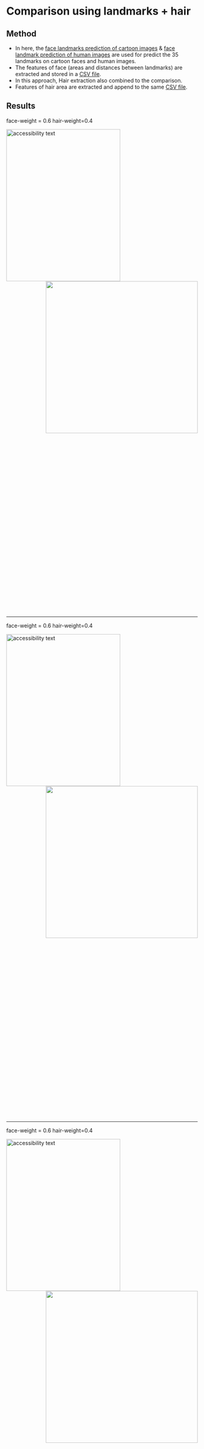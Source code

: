 # Comparison using landmarks + hair #

## Method ##
* In here, the [face landmarks prediction of cartoon images](https://github.com/PrasadM96/Doppelganger-Cartoon-CO425/tree/main/custom-dlib-lanmarks-predictor-cartoon-faces) & [face landmark prediction of human images](https://github.com/PrasadM96/Doppelganger-Cartoon-CO425/tree/main/custom-dlib-lanmarks-predictor-cartoon-faces) are used for predict the 35 landmarks on cartoon faces and human images.
* The features of face (areas and distances between landmarks) are extracted and stored in a [CSV file](https://github.com/PrasadM96/Doppelganger-Cartoon-CO425/blob/main/comparison_landmarks_and_hair/face/data7.csv).
* In this approach, Hair extraction also combined to the comparison.
* Features of hair area are extracted and append to the same [CSV file](https://github.com/PrasadM96/Doppelganger-Cartoon-CO425/blob/main/comparison_landmarks_and_hair/face/data7.csv).

## Results ##

<div style="height:1300">
 <p> face-weight = 0.6 hair-weight=0.4 </p>
<img src="https://github.com/PrasadM96/Doppelganger-Cartoon-CO425/blob/main/comparison_landmarks_and_hair/Results/Result1/Hiro_real2.jpg" width=300 height=400 alt="accessibility text">
 <span> <img align="right" src="https://github.com/PrasadM96/Doppelganger-Cartoon-CO425/blob/main/comparison_landmarks_and_hair/Results/Result1/hiro_result.png" height=400> </span>
</div>
<hr>
<div style="height:1300">
 <p> face-weight = 0.6 hair-weight=0.4 </p>
<img src="https://github.com/PrasadM96/Doppelganger-Cartoon-CO425/blob/main/comparison_landmarks_and_hair/Results/Result2/rapunzel_real5.jpg" width=300 height=400 alt="accessibility text">
 <span> <img align="right" src="https://github.com/PrasadM96/Doppelganger-Cartoon-CO425/blob/main/comparison_landmarks_and_hair/Results/Result2/Figure_1.png" height=400> </span>
</div>
<hr>

<div style="height:1300">
 <p> face-weight = 0.6 hair-weight=0.4 </p>
<img src="https://github.com/PrasadM96/Doppelganger-Cartoon-CO425/blob/main/comparison_landmarks_and_hair/Results/Result3/Prince_hans_real1.jpg" width=300 height=400 alt="accessibility text">
 <span> <img align="right" src="https://github.com/PrasadM96/Doppelganger-Cartoon-CO425/blob/main/comparison_landmarks_and_hair/Results/Result3/prince_hans.png" height=400> </span>
</div>
<hr>
<div style="height:1300">
 <p> face-weight = 0.8 hair-weight=0.2 </p>
<img src="https://github.com/PrasadM96/Doppelganger-Cartoon-CO425/blob/main/comparison_landmarks_and_hair/Results/Result10/alice.jpg" width=300 height=400 alt="accessibility text">
 <span> <img align="right" src="https://github.com/PrasadM96/Doppelganger-Cartoon-CO425/blob/main/comparison_landmarks_and_hair/Results/Result10/alice_match.png" height=400> </span>
</div>
<hr>
<div style="height:1300">
  <p> face-weight = 0.8 hair-weight=0.2 </p>
<img src="https://github.com/PrasadM96/Doppelganger-Cartoon-CO425/blob/main/comparison_landmarks_and_hair/Results/Result4/hiccup.jpg" width=300 height=400 alt="accessibility text">
 <span> <img align="right" src="https://github.com/PrasadM96/Doppelganger-Cartoon-CO425/blob/main/comparison_landmarks_and_hair/Results/Result4/hiccup_match.png" height=400> </span>
</div>
<hr>
<div style="height:1300">
  <p> face-weight = 0.8 hair-weight=0.2 </p>
<img src="https://github.com/PrasadM96/Doppelganger-Cartoon-CO425/blob/main/comparison_landmarks_and_hair/Results/Result5/eric.jpg" width=300 height=400 alt="accessibility text">
 <span> <img align="right" src="https://github.com/PrasadM96/Doppelganger-Cartoon-CO425/blob/main/comparison_landmarks_and_hair/Results/Result5/eric_match.png" height=400> </span>
</div>
<hr>
<div style="height:1300">
  <p> face-weight = 0.8 hair-weight=0.2 </p>
<img src="https://github.com/PrasadM96/Doppelganger-Cartoon-CO425/blob/main/comparison_landmarks_and_hair/Results/Result6/slivermist.jpg" width=300 height=400 alt="accessibility text">
 <span> <img align="right" src="https://github.com/PrasadM96/Doppelganger-Cartoon-CO425/blob/main/comparison_landmarks_and_hair/Results/Result6/slivermist_match.png" height=400> </span>
</div>
<hr>
<div style="height:1300">
  <p> face-weight = 0.8 hair-weight=0.2 </p>
<img src="https://github.com/PrasadM96/Doppelganger-Cartoon-CO425/blob/main/comparison_landmarks_and_hair/Results/Result7/jackfrost_2.jpg" width=300 height=400 alt="accessibility text">
 <span> <img align="right" src="https://github.com/PrasadM96/Doppelganger-Cartoon-CO425/blob/main/comparison_landmarks_and_hair/Results/Result7/jackfrost_2_match.png" height=400> </span>
</div>
<hr>
<div style="height:1300">
   <p> face-weight = 0.8 hair-weight=0.2 </p>
<img src="https://github.com/PrasadM96/Doppelganger-Cartoon-CO425/blob/main/comparison_landmarks_and_hair/Results/Result8/rapunzel.jpg" width=300 height=400 alt="accessibility text">
 <span> <img align="right" src="https://github.com/PrasadM96/Doppelganger-Cartoon-CO425/blob/main/comparison_landmarks_and_hair/Results/Result8/rapunzel_match.png" height=400> </span>
</div>
<hr>
<div style="height:1300">
   <p> face-weight = 0.8 hair-weight=0.2 </p>
<img src="https://github.com/PrasadM96/Doppelganger-Cartoon-CO425/blob/main/comparison_landmarks_and_hair/Results/Result9/images.jpg" width=300 height=400 alt="accessibility text">
 <span> <img align="right" src="https://github.com/PrasadM96/Doppelganger-Cartoon-CO425/blob/main/comparison_landmarks_and_hair/Results/Result9/images_match.png" height=400> </span>
</div>
<hr>

 ![picture alt](https://github.com/PrasadM96/Doppelganger-Cartoon-CO425/blob/main/comparison_landmarks_and_hair/Results/Result%209/abc.PNG "Title is optional")

